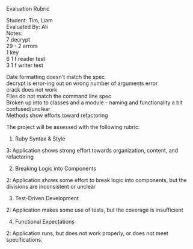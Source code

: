 Evaluation Rubric

Student: Tim, Liam  
Evaluated By: Ali  
Notes:  
7 decrypt  
29 - 2 errors  
1 key  
6 1 f reader test  
3 1 f writer test  

Date formatting doesn't match the spec  
decrypt is error-ing out on wrong number of arguments error  
crack does not work  
Files do not match the command line spec  
Broken up into to classes and a module - naming and functionality a bit confused/unclear  
Methods show efforts toward refactoring




The project will be assessed with the following rubric:

1. Ruby Syntax & Style

3: Application shows strong effort towards organization, content, and refactoring

2. Breaking Logic into Components

2: Application shows some effort to break logic into components, but the divisions are inconsistent or unclear

3. Test-Driven Development

2: Application makes some use of tests, but the coverage is insufficient

4. Functional Expectations

2: Application runs, but does not work properly, or does not meet specifications.

